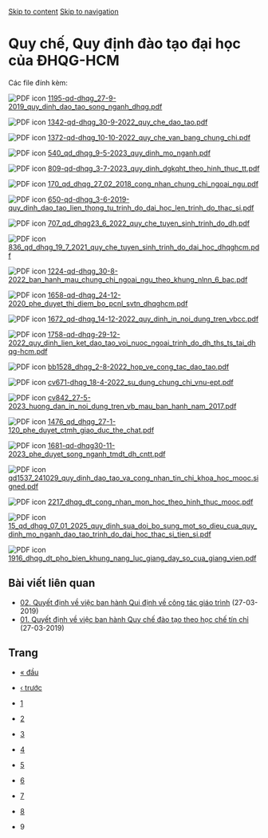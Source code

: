 [Skip to content](https://daa.uit.edu.vn/quy-che-quy-dinh-dao-tao-dai-hoc-cua-dhqg-hcm?page=8#main)
 [Skip to navigation](https://daa.uit.edu.vn/quy-che-quy-dinh-dao-tao-dai-hoc-cua-dhqg-hcm?page=8#main-nav)

Quy chế, Quy định đào tạo đại học của ĐHQG-HCM
==============================================

Các file đính kèm: 

 ![PDF icon](https://daa.uit.edu.vn/modules/file/icons/application-pdf.png "application/pdf") [1195-qd-dhqg\_27-9-2019\_quy\_dinh\_dao\_tao\_song\_nganh\_dhqg.pdf](https://daa.uit.edu.vn/sites/daa/files/202310/1195-qd-dhqg_27-9-2019_quy_dinh_dao_tao_song_nganh_dhqg.pdf)

 ![PDF icon](https://daa.uit.edu.vn/modules/file/icons/application-pdf.png "application/pdf") [1342-qd-dhqg\_30-9-2022\_quy\_che\_dao\_tao.pdf](https://daa.uit.edu.vn/sites/daa/files/202310/1342-qd-dhqg_30-9-2022_quy_che_dao_tao.pdf)

 ![PDF icon](https://daa.uit.edu.vn/modules/file/icons/application-pdf.png "application/pdf") [1372-qd-dhqg\_10-10-2022\_quy\_che\_van\_bang\_chung\_chi.pdf](https://daa.uit.edu.vn/sites/daa/files/202310/1372-qd-dhqg_10-10-2022_quy_che_van_bang_chung_chi.pdf)

 ![PDF icon](https://daa.uit.edu.vn/modules/file/icons/application-pdf.png "application/pdf") [540\_qd\_dhqg\_9-5-2023\_quy\_dinh\_mo\_nganh.pdf](https://daa.uit.edu.vn/sites/daa/files/202310/540_qd_dhqg_9-5-2023_quy_dinh_mo_nganh.pdf)

 ![PDF icon](https://daa.uit.edu.vn/modules/file/icons/application-pdf.png "application/pdf") [809-qd-dhqg\_3-7-2023\_quy\_dinh\_dgkqht\_theo\_hinh\_thuc\_tt.pdf](https://daa.uit.edu.vn/sites/daa/files/202310/809-qd-dhqg_3-7-2023_quy_dinh_dgkqht_theo_hinh_thuc_tt.pdf)

 ![PDF icon](https://daa.uit.edu.vn/modules/file/icons/application-pdf.png "application/pdf") [170\_qd\_dhqg\_27\_02\_2018\_cong\_nhan\_chung\_chi\_ngoai\_ngu.pdf](https://daa.uit.edu.vn/sites/daa/files/202310/170_qd_dhqg_27_02_2018_cong_nhan_chung_chi_ngoai_ngu.pdf)

 ![PDF icon](https://daa.uit.edu.vn/modules/file/icons/application-pdf.png "application/pdf") [650-qd-dhqg\_3-6-2019-quy\_dinh\_dao\_tao\_lien\_thong\_tu\_trinh\_do\_dai\_hoc\_len\_trinh\_do\_thac\_si.pdf](https://daa.uit.edu.vn/sites/daa/files/202310/650-qd-dhqg_3-6-2019-quy_dinh_dao_tao_lien_thong_tu_trinh_do_dai_hoc_len_trinh_do_thac_si.pdf)

 ![PDF icon](https://daa.uit.edu.vn/modules/file/icons/application-pdf.png "application/pdf") [707\_qd\_dhqg23\_6\_2022\_quy\_che\_tuyen\_sinh\_trinh\_do\_dh.pdf](https://daa.uit.edu.vn/sites/daa/files/202310/707_qd_dhqg23_6_2022_quy_che_tuyen_sinh_trinh_do_dh.pdf)

 ![PDF icon](https://daa.uit.edu.vn/modules/file/icons/application-pdf.png "application/pdf") [836\_qd\_dhqg\_19\_7\_2021\_quy\_che\_tuyen\_sinh\_trinh\_do\_dai\_hoc\_dhqghcm.pdf](https://daa.uit.edu.vn/sites/daa/files/202310/836_qd_dhqg_19_7_2021_quy_che_tuyen_sinh_trinh_do_dai_hoc_dhqghcm.pdf)

 ![PDF icon](https://daa.uit.edu.vn/modules/file/icons/application-pdf.png "application/pdf") [1224-qd-dhqg\_30-8-2022\_ban\_hanh\_mau\_chung\_chi\_ngoai\_ngu\_theo\_khung\_nlnn\_6\_bac.pdf](https://daa.uit.edu.vn/sites/daa/files/202310/1224-qd-dhqg_30-8-2022_ban_hanh_mau_chung_chi_ngoai_ngu_theo_khung_nlnn_6_bac.pdf)

 ![PDF icon](https://daa.uit.edu.vn/modules/file/icons/application-pdf.png "application/pdf") [1658-qd-dhqg\_24-12-2020\_phe\_duyet\_thi\_diem\_bo\_pcnl\_svtn\_dhqghcm.pdf](https://daa.uit.edu.vn/sites/daa/files/202310/1658-qd-dhqg_24-12-2020_phe_duyet_thi_diem_bo_pcnl_svtn_dhqghcm.pdf)

 ![PDF icon](https://daa.uit.edu.vn/modules/file/icons/application-pdf.png "application/pdf") [1672\_qd-dhqg\_14-12-2022\_quy\_dinh\_in\_noi\_dung\_tren\_vbcc.pdf](https://daa.uit.edu.vn/sites/daa/files/202310/1672_qd-dhqg_14-12-2022_quy_dinh_in_noi_dung_tren_vbcc.pdf)

 ![PDF icon](https://daa.uit.edu.vn/modules/file/icons/application-pdf.png "application/pdf") [1758-qd-dhqg-29-12-2022\_quy\_dinh\_lien\_ket\_dao\_tao\_voi\_nuoc\_ngoai\_trinh\_do\_dh\_ths\_ts\_tai\_dhqg-hcm.pdf](https://daa.uit.edu.vn/sites/daa/files/202310/1758-qd-dhqg-29-12-2022_quy_dinh_lien_ket_dao_tao_voi_nuoc_ngoai_trinh_do_dh_ths_ts_tai_dhqg-hcm.pdf)

 ![PDF icon](https://daa.uit.edu.vn/modules/file/icons/application-pdf.png "application/pdf") [bb1528\_dhqg\_2-8-2022\_hop\_ve\_cong\_tac\_dao\_tao.pdf](https://daa.uit.edu.vn/sites/daa/files/202310/bb1528_dhqg_2-8-2022_hop_ve_cong_tac_dao_tao.pdf)

 ![PDF icon](https://daa.uit.edu.vn/modules/file/icons/application-pdf.png "application/pdf") [cv671-dhqg\_18-4-2022\_su\_dung\_chung\_chi\_vnu-ept.pdf](https://daa.uit.edu.vn/sites/daa/files/202310/cv671-dhqg_18-4-2022_su_dung_chung_chi_vnu-ept.pdf)

 ![PDF icon](https://daa.uit.edu.vn/modules/file/icons/application-pdf.png "application/pdf") [cv842\_27-5-2023\_huong\_dan\_in\_noi\_dung\_tren\_vb\_mau\_ban\_hanh\_nam\_2017.pdf](https://daa.uit.edu.vn/sites/daa/files/202310/cv842_27-5-2023_huong_dan_in_noi_dung_tren_vb_mau_ban_hanh_nam_2017.pdf)

 ![PDF icon](https://daa.uit.edu.vn/modules/file/icons/application-pdf.png "application/pdf") [1476\_qd\_dhqg\_27-1-120\_phe\_duyet\_ctmh\_giao\_duc\_the\_chat.pdf](https://daa.uit.edu.vn/sites/daa/files/202310/1476_qd_dhqg_27-1-120_phe_duyet_ctmh_giao_duc_the_chat.pdf)

 ![PDF icon](https://daa.uit.edu.vn/modules/file/icons/application-pdf.png "application/pdf") [1681-qd-dhqg30-11-2023\_phe\_duyet\_song\_nganh\_tmdt\_dh\_cntt.pdf](https://daa.uit.edu.vn/sites/daa/files/202312/1681-qd-dhqg30-11-2023_phe_duyet_song_nganh_tmdt_dh_cntt.pdf)

 ![PDF icon](https://daa.uit.edu.vn/modules/file/icons/application-pdf.png "application/pdf") [qd1537\_241029\_quy\_dinh\_dao\_tao\_va\_cong\_nhan\_tin\_chi\_khoa\_hoc\_mooc.signed.pdf](https://daa.uit.edu.vn/sites/daa/files/202410/qd1537_241029_quy_dinh_dao_tao_va_cong_nhan_tin_chi_khoa_hoc_mooc.signed.pdf)

 ![PDF icon](https://daa.uit.edu.vn/modules/file/icons/application-pdf.png "application/pdf") [2217\_dhqg\_dt\_cong\_nhan\_mon\_hoc\_theo\_hinh\_thuc\_mooc.pdf](https://daa.uit.edu.vn/sites/daa/files/202412/2217_dhqg_dt_cong_nhan_mon_hoc_theo_hinh_thuc_mooc.pdf)

 ![PDF icon](https://daa.uit.edu.vn/modules/file/icons/application-pdf.png "application/pdf") [15\_qd\_dhqg\_07\_01\_2025\_quy\_dinh\_sua\_doi\_bo\_sung\_mot\_so\_dieu\_cua\_quy\_dinh\_mo\_nganh\_dao\_tao\_trinh\_do\_dai\_hoc\_thac\_si\_tien\_si.pdf](https://daa.uit.edu.vn/sites/daa/files/202502/15_qd_dhqg_07_01_2025_quy_dinh_sua_doi_bo_sung_mot_so_dieu_cua_quy_dinh_mo_nganh_dao_tao_trinh_do_dai_hoc_thac_si_tien_si.pdf)

 ![PDF icon](https://daa.uit.edu.vn/modules/file/icons/application-pdf.png "application/pdf") [1916\_dhqg\_dt\_pho\_bien\_khung\_nang\_luc\_giang\_day\_so\_cua\_giang\_vien.pdf](https://daa.uit.edu.vn/sites/daa/files/202509/1916_dhqg_dt_pho_bien_khung_nang_luc_giang_day_so_cua_giang_vien.pdf)

Bài viết liên quan
------------------

*   [02\. Quyết định về việc ban hành Qui định về công tác giáo trình](https://daa.uit.edu.vn/thongbao/02-quyet-dinh-ve-viec-ban-hanh-qui-dinh-ve-cong-tac-giao-trinh)
     (27-03-2019)
*   [01\. Quyết định về việc ban hành Quy chế đào tạo theo học chế tín chỉ](https://daa.uit.edu.vn/01-quyet-dinh-ve-viec-ban-hanh-quy-che-dao-tao-theo-hoc-che-tin-chi)
     (27-03-2019)

Trang
-----

*   [« đầu](https://daa.uit.edu.vn/quy-che-quy-dinh-dao-tao-dai-hoc-cua-dhqg-hcm "Đến trang đầu tiên")
    
*   [‹ trước](https://daa.uit.edu.vn/quy-che-quy-dinh-dao-tao-dai-hoc-cua-dhqg-hcm?page=7 "Đến trang kế trước")
    
*   [1](https://daa.uit.edu.vn/quy-che-quy-dinh-dao-tao-dai-hoc-cua-dhqg-hcm "Đến trang 1")
    
*   [2](https://daa.uit.edu.vn/quy-che-quy-dinh-dao-tao-dai-hoc-cua-dhqg-hcm?page=1 "Đến trang 2")
    
*   [3](https://daa.uit.edu.vn/quy-che-quy-dinh-dao-tao-dai-hoc-cua-dhqg-hcm?page=2 "Đến trang 3")
    
*   [4](https://daa.uit.edu.vn/quy-che-quy-dinh-dao-tao-dai-hoc-cua-dhqg-hcm?page=3 "Đến trang 4")
    
*   [5](https://daa.uit.edu.vn/quy-che-quy-dinh-dao-tao-dai-hoc-cua-dhqg-hcm?page=4 "Đến trang 5")
    
*   [6](https://daa.uit.edu.vn/quy-che-quy-dinh-dao-tao-dai-hoc-cua-dhqg-hcm?page=5 "Đến trang 6")
    
*   [7](https://daa.uit.edu.vn/quy-che-quy-dinh-dao-tao-dai-hoc-cua-dhqg-hcm?page=6 "Đến trang 7")
    
*   [8](https://daa.uit.edu.vn/quy-che-quy-dinh-dao-tao-dai-hoc-cua-dhqg-hcm?page=7 "Đến trang 8")
    
*   9